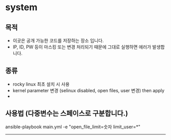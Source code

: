 # system

## 목적
* 이곳은 공개 가능한 코드를 저장하는 장소 입니다.
* IP, ID, PW 등이 마스킹 또는 변경 처리되기 때문에 그대로 실행하면 에러가 발생합니다.
## 종류
* rocky linux 최초 설치 시 사용
* kernel parameter 변경 (selinux disabled, open files, user 변경) then apply
* 

## 사용법 (다중변수는 스페이스로 구분합니다.)
ansible-playbook main.yml -e "open_file_limit=숫자 limit_user=*"

<hr/>

